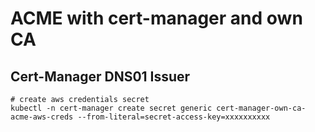# ACME with cert-manager and own CA

## Cert-Manager DNS01 Issuer

```shell
# create aws credentials secret
kubectl -n cert-manager create secret generic cert-manager-own-ca-acme-aws-creds --from-literal=secret-access-key=xxxxxxxxxx
```
